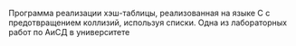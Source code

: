 Программа реализации хэш-таблицы, реализованная на языке C с предотвращением коллизий, используя списки. Одна из лабораторных работ по АиСД в университете
